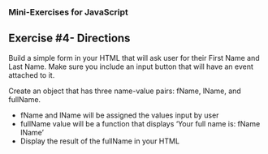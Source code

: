 ### Mini-Exercises for JavaScript

## Exercise #4- Directions


Build a simple form in your HTML that will ask user for their First Name and Last Name. Make sure you include an input button that will have an event attached to it.

Create an object that has three name-value pairs: fName, lName,  and fullName.

-  fName and lName will be assigned the values input by user
-  fullName value will be a function that displays ‘Your full name is: fName lName’
-  Display the result of the fullName in your HTML


